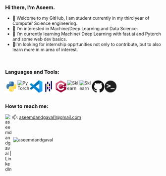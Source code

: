 ### Hi there, I’m Aseem.

- 👋 Welcome to my GitHub, I am student currently in my third year of Computer Science engineering.
- 👀 I’m interested in Machine/Deep Learning and Data Science.
- 🌱 I’m currently learning Machine/ Deep Learning with fast.ai and Pytorch and some web dev basics.
- 👯I'm looking for internship opprtunities not only to contribute, but to also learn more in m area of interest.
<br />

### Languages and Tools:

<img align="left" alt="Python" width="40px" src="https://raw.githubusercontent.com/devicons/devicon/master/icons/python/python-original.svg" />

<img align="left" alt="PyTorch" width="40px" src="https://www.vectorlogo.zone/logos/pytorch/pytorch-icon.svg" />

<img align="left" alt="Visual Studio Code" width="40px" src="https://raw.githubusercontent.com/github/explore/80688e429a7d4ef2fca1e82350fe8e3517d3494d/topics/visual-studio-code/visual-studio-code.png" />

<img align="left" alt="Pandas" width="40px" src="https://raw.githubusercontent.com/devicons/devicon/2ae2a900d2f041da66e950e4d48052658d850630/icons/pandas/pandas-original.svg" />

<img align="left" alt="CPP" width="40px" src="https://raw.githubusercontent.com/devicons/devicon/master/icons/cplusplus/cplusplus-original.svg" />

<img align="left" alt="Sklearn" width="40px" src="https://upload.wikimedia.org/wikipedia/commons/0/05/Scikit_learn_logo_small.svg" />

<img align="left" alt="Sklearn" width="40px" src="https://seaborn.pydata.org/_images/logo-mark-lightbg.svg" />

<img align="left" alt="GitHub" width="40px" src="https://raw.githubusercontent.com/github/explore/78df643247d429f6cc873026c0622819ad797942/topics/github/github.png" />

<img align="left" alt="Terminal" width="40px" src="https://raw.githubusercontent.com/github/explore/80688e429a7d4ef2fca1e82350fe8e3517d3494d/topics/terminal/terminal.png" />
<br />
<br />
<br />

### How to reach me:

[<img align="left" alt=" aseemdandgaval  | LinkedIn" width="22px" src="https://cdn.jsdelivr.net/npm/simple-icons@v3/icons/linkedin.svg" />](https://www.linkedin.com/in/aseem-dandgaval-a9624b203/)

📫: aseemdandgaval1@gmail.com
<br />
<br />
<br />
<p>&nbsp;<img align="center" src="https://github-readme-stats.vercel.app/api?username=aseemdandgaval&show_icons=true&locale=en" alt="aseemdandgaval" /></p>
